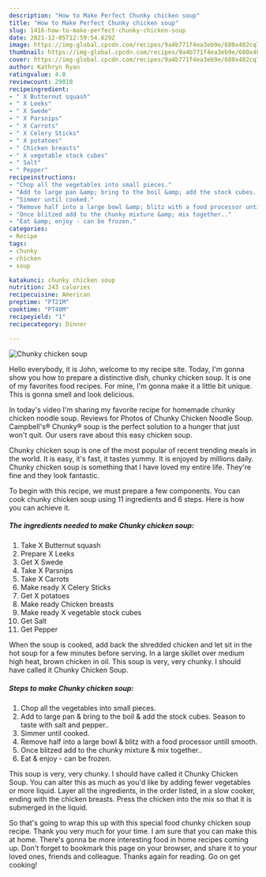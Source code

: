 ```yaml
---
description: "How to Make Perfect Chunky chicken soup"
title: "How to Make Perfect Chunky chicken soup"
slug: 1416-how-to-make-perfect-chunky-chicken-soup
date: 2021-12-05T12:59:54.629Z
image: https://img-global.cpcdn.com/recipes/9a4b771f4ea3eb9e/680x482cq70/chunky-chicken-soup-recipe-main-photo.jpg
thumbnail: https://img-global.cpcdn.com/recipes/9a4b771f4ea3eb9e/680x482cq70/chunky-chicken-soup-recipe-main-photo.jpg
cover: https://img-global.cpcdn.com/recipes/9a4b771f4ea3eb9e/680x482cq70/chunky-chicken-soup-recipe-main-photo.jpg
author: Kathryn Ryan
ratingvalue: 4.8
reviewcount: 29010
recipeingredient:
- " X Butternut squash"
- " X Leeks"
- " X Swede"
- " X Parsnips"
- " X Carrots"
- " X Celery Sticks"
- " X potatoes"
- " Chicken breasts"
- " X vegetable stock cubes"
- " Salt"
- " Pepper"
recipeinstructions:
- "Chop all the vegetables into small pieces."
- "Add to large pan &amp; bring to the boil &amp; add the stock cubes. Season to taste with salt and pepper.."
- "Simmer until cooked."
- "Remove half into a large bowl &amp; blitz with a food processor untill smooth."
- "Once blitzed add to the chunky mixture &amp; mix together.."
- "Eat &amp; enjoy - can be frozen."
categories:
- Recipe
tags:
- chunky
- chicken
- soup

katakunci: chunky chicken soup 
nutrition: 243 calories
recipecuisine: American
preptime: "PT21M"
cooktime: "PT40M"
recipeyield: "1"
recipecategory: Dinner

---
```



![Chunky chicken soup](https://img-global.cpcdn.com/recipes/9a4b771f4ea3eb9e/680x482cq70/chunky-chicken-soup-recipe-main-photo.jpg)

Hello everybody, it is John, welcome to my recipe site. Today, I'm gonna show you how to prepare a distinctive dish, chunky chicken soup. It is one of my favorites food recipes. For mine, I'm gonna make it a little bit unique. This is gonna smell and look delicious.

In today&#39;s video I&#39;m sharing my favorite recipe for homemade chunky chicken noodle soup. Reviews for Photos of Chunky Chicken Noodle Soup. Campbell&#39;s® Chunky® soup is the perfect solution to a hunger that just won&#39;t quit. Our users rave about this easy chicken soup.

Chunky chicken soup is one of the most popular of recent trending meals in the world. It is easy, it's fast, it tastes yummy. It is enjoyed by millions daily. Chunky chicken soup is something that I have loved my entire life. They're fine and they look fantastic.


To begin with this recipe, we must prepare a few components. You can cook chunky chicken soup using 11 ingredients and 6 steps. Here is how you can achieve it.

<!--inarticleads1-->

##### The ingredients needed to make Chunky chicken soup:

1. Take  X Butternut squash
1. Prepare  X Leeks
1. Get  X Swede
1. Take  X Parsnips
1. Take  X Carrots
1. Make ready  X Celery Sticks
1. Get  X potatoes
1. Make ready  Chicken breasts
1. Make ready  X vegetable stock cubes
1. Get  Salt
1. Get  Pepper


When the soup is cooked, add back the shredded chicken and let sit in the hot soup for a few minutes before serving. In a large skillet over medium high heat, brown chicken in oil. This soup is very, very chunky. I should have called it Chunky Chicken Soup. 

<!--inarticleads2-->

##### Steps to make Chunky chicken soup:

1. Chop all the vegetables into small pieces.
1. Add to large pan &amp; bring to the boil &amp; add the stock cubes. Season to taste with salt and pepper..
1. Simmer until cooked.
1. Remove half into a large bowl &amp; blitz with a food processor untill smooth.
1. Once blitzed add to the chunky mixture &amp; mix together..
1. Eat &amp; enjoy - can be frozen.


This soup is very, very chunky. I should have called it Chunky Chicken Soup. You can alter this as much as you&#39;d like by adding fewer vegetables or more liquid. Layer all the ingredients, in the order listed, in a slow cooker, ending with the chicken breasts. Press the chicken into the mix so that it is submerged in the liquid. 

So that's going to wrap this up with this special food chunky chicken soup recipe. Thank you very much for your time. I am sure that you can make this at home. There's gonna be more interesting food in home recipes coming up. Don't forget to bookmark this page on your browser, and share it to your loved ones, friends and colleague. Thanks again for reading. Go on get cooking!
